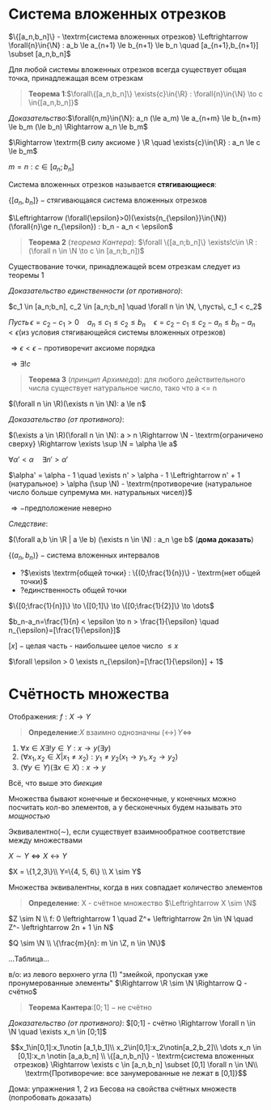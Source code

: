 # Система вложенных отрезков

$\{[a_n,b_n]\} - \textrm{система вложенных отрезков} \Leftrightarrow \forall{n}\in{\N} : a_b \le a_{n+1} \le b_{n+1} \le b_n \quad [a_{n+1},b_{n+1}] \subset [a_n,b_n]$

Для любой системы вложенных отрезков всегда существует общая точка, принадлежащая всем отрезкам

>**Теорема 1**:$\forall\{[a_n,b_n]\} \exists{c}\in{\R} : \forall{n}\in{\N} \to c \in{[a_n,b_n]}$

_Доказательство_:$\forall{n,m}\in{\N}: a_n (\le a_m) \le a_{n+m} \le b_{n+m} \le b_m (\le b_n) \Rightarrow a_n \le b_m$

$\Rightarrow \textrm{В силу аксиоме } \R \quad \exists{c}\in{\R} : a_n \le c \le b_m$

$m = n : c \in [a_n;b_n]$

Система вложенных отрезков называется **стягивающиеся**:

$\{[a_n,b_n]\} - \textrm{стягивающаяся система вложенных отрезков}$

$\Leftrightarrow (\forall{\epsilon}>0)(\exists{n_{\epsilon}}\in{\N})(\forall{n}\ge n_{\epsilon}) : b_n - a_n < \epsilon$

>**Теорема 2** (_теорема Кантера_):
$\forall \{[a_n;b_n]\} \exists!c\in \R : (\forall n \in \N \to c \in [a_n;b_n])$

Существование точки, принадлежащей всем отрезкам следует из теоремы 1

_Доказательство единственности (от противного)_:

$c_1 \in [a_n;b_n], c_2 \in [a_n;b_n] \quad \forall n \in \N, \,пусть\, c_1 < c_2$

$Пусть\, \epsilon = c_2 - c_1 > 0 \quad a_n \le c_1 \le c_2 \le b_n \quad \epsilon=c_2 - c_1 \le c_2 - a_n \le b_n - a_n < \epsilon (\textrm{из условия стягивающейся системы вложенных отрезков})$

$\Rightarrow \epsilon < \epsilon - \textrm{противоречит аксиоме порядка}$

$\Rightarrow \exists!c$

>**Теорема 3** (_принцип Архимеда_): для любого действительного числа существует натуральное число, тако что a <= n

$(\forall n \in \R)(\exists n \in \N): a \le n$

_Доказательство (от противного)_:

$(\exists a \in \R)(\forall n \in \N): a > n \Rightarrow \N - \textrm{ограничено сверху} \Rightarrow \exists \sup \N = \alpha \le a$

$\forall \alpha' < \alpha \quad \exists n' > \alpha'$

$\alpha' = \alpha - 1 \quad \exists n' > \alpha - 1 \Leftrightarrow n' + 1 (натуральное) > \alpha (\sup \N) - \textrm{противоречие (натуральное число больше супремума мн. натуральных чисел)}$

$\Rightarrow - \textrm{предположение неверно}$

_Следствие_:

$(\forall a,b \in \R | a \le b) (\exists n \in \N) : a_n \ge b$ (**дома доказать**)

$\{(a_n,b_n)\} - \textrm{система вложенных интервалов}$
- ?$\exists \textrm{общей точки} : \{(0;\frac{1}{n})\} - \textrm{нет общей точки}$
- ?$\textrm{единственность общей точки}$

$\{[0;\frac{1}{n}]\} \to \{[0;1]\} \to \{[0;\frac{1}{2}]\} \to \dots$

$b_n-a_n=\frac{1}{n} < \epsilon \to n > \frac{1}{\epsilon} \quad n_{\epsilon}=[\frac{1}{\epsilon}]$


$[x] - \textrm{целая часть - наибольшее целое число } \le x$

$\forall \epsilon > 0 \exists n_{\epsilon}=[\frac{1}{\epsilon}] + 1$

# Счётность множества
Отображения: $f: X \to Y$

>**Определение**:$X \textrm{ взаимно однозначны }(\leftrightarrow)\, Y \Leftrightarrow$
1. $\forall x \in X \exists!y \in Y : x \to y (\exists y)$
2. $(\forall x_1, x_2 \in X | x_1 \ne x_2) : y_1 \ne y_2 (x_1 \to y_1, x_2 \to y_2)$
3. $(\forall y \in Y)(\exists x \in X) : x \to y$

Всё, что выше это _биекция_

Множества бывают конечные и бесконечные, у конечных можно посчитать кол-во элементов, а у бесконечных будем называть это _мощностью_

Эквивалентно($\sim$), если существует взаимнообратное соответствие между множествами

$X \sim Y \Leftrightarrow X \leftrightarrow Y$

$X = \{1,2,3\}\\ Y=\{4, 5, 6\} \\ X \sim Y$

Множества эквивалентны, когда в них совпадает количество элементов

>**Определение**: X - счётное множество
$\Leftrightarrow X \sim \N$

$Z \sim N \\ f: 0 \leftrightarrow 1 \quad Z^+ \leftrightarrow 2n \in \N \quad Z^- \leftrightarrow 2n + 1 \in N$

$Q \sim \N \\ \{\frac{m}{n}: m \in \Z, n \in \N\}$

...Таблица...

в/о: из левого верхнего угла (1) "змейкой, пропуская уже пронумерованные элементы"
$\Rightarrow \R \sim \N \Rightarrow Q - счётно$

> **Теорема Кантера**:$[0;1] - \textrm{не счётно}$

_Доказательство (от противного)_:
$[0;1] - счётно \Rightarrow \forall n \in \N \quad \exists x_n \in [0;1]$

$$x_1\in[0,1]:x_1\notin [a_1,b_1]\\
x_2\in[0,1]:x_2\notin[a_2,b_2]\\
\dots
x_n \in [0,1]:x_n \notin [a_a,b_n] \\
\{[a_n,b_n]\} - \textrm{система вложенных отрезков} \Rightarrow \exists c \in [a_n,b_n] \subset [0,1] \forall n \in \N\\
\textrm{Противоречие: все занумерованные не лежат в [0,1]}$$

Дома: упражнения 1, 2 из Бесова на свойства счётных множеств (попробовать доказать)